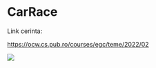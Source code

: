 # CarRace

Link cerinta:

https://ocw.cs.pub.ro/courses/egc/teme/2022/02

![](https://github.com/AdelinCrestus/CarRace/blob/master/CarRace.gif)
